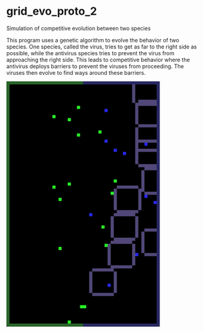 # grid_evo_proto_2
Simulation of competitive evolution between two species

This program uses a genetic algorithm to evolve the behavior of two species. One species, called the virus, tries to get as far to the right side as possible, while the antivirus species tries to prevent the virus from approaching the right side. This leads to competitive behavior where the antivirus deploys barriers to prevent the viruses from proceeding. The viruses then evolve to find ways around these barriers.

![Alt text](https://github.com/jonahshader/grid_evo_proto_2/blob/master/images/running.gif)
